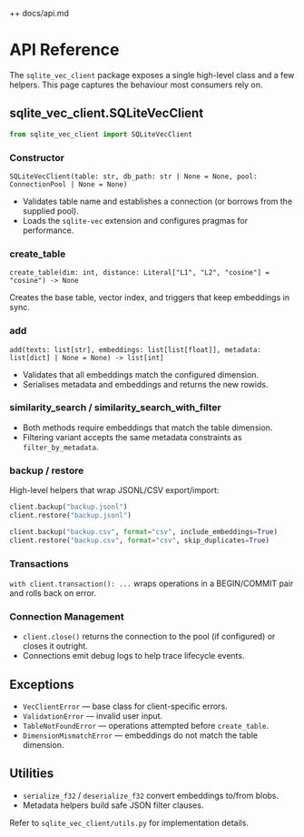 ++ docs/api.md
# API Reference

The `sqlite_vec_client` package exposes a single high-level class and a few helpers.
This page captures the behaviour most consumers rely on.

## sqlite_vec_client.SQLiteVecClient

```python
from sqlite_vec_client import SQLiteVecClient
```

### Constructor

`SQLiteVecClient(table: str, db_path: str | None = None, pool: ConnectionPool | None = None)`

- Validates table name and establishes a connection (or borrows from the supplied pool).
- Loads the `sqlite-vec` extension and configures pragmas for performance.

### create_table

`create_table(dim: int, distance: Literal["L1", "L2", "cosine"] = "cosine") -> None`

Creates the base table, vector index, and triggers that keep embeddings in sync.

### add

`add(texts: list[str], embeddings: list[list[float]], metadata: list[dict] | None = None) -> list[int]`

- Validates that all embeddings match the configured dimension.
- Serialises metadata and embeddings and returns the new rowids.

### similarity_search / similarity_search_with_filter

- Both methods require embeddings that match the table dimension.
- Filtering variant accepts the same metadata constraints as `filter_by_metadata`.

### backup / restore

High-level helpers that wrap JSONL/CSV export/import:

```python
client.backup("backup.jsonl")
client.restore("backup.jsonl")

client.backup("backup.csv", format="csv", include_embeddings=True)
client.restore("backup.csv", format="csv", skip_duplicates=True)
```

### Transactions

`with client.transaction(): ...` wraps operations in a BEGIN/COMMIT pair and rolls back on error.

### Connection Management

- `client.close()` returns the connection to the pool (if configured) or closes it outright.
- Connections emit debug logs to help trace lifecycle events.

## Exceptions

- `VecClientError` — base class for client-specific errors.
- `ValidationError` — invalid user input.
- `TableNotFoundError` — operations attempted before `create_table`.
- `DimensionMismatchError` — embeddings do not match the table dimension.

## Utilities

- `serialize_f32` / `deserialize_f32` convert embeddings to/from blobs.
- Metadata helpers build safe JSON filter clauses.

Refer to `sqlite_vec_client/utils.py` for implementation details.
